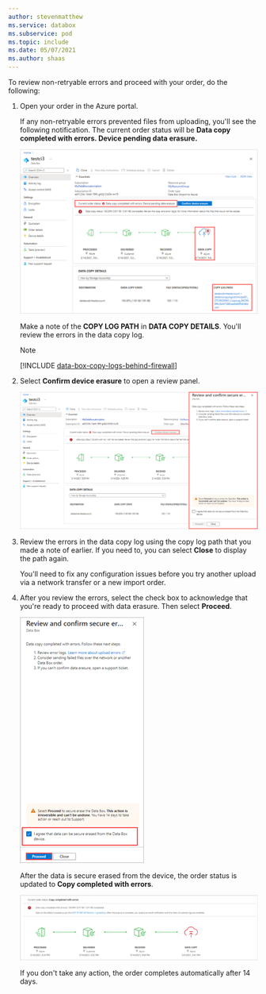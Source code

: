 ```yaml
---
author: stevenmatthew
ms.service: databox  
ms.subservice: pod
ms.topic: include
ms.date: 05/07/2021
ms.author: shaas
---
```


To review non-retryable errors and proceed with your order, do the following:

1. Open your order in the Azure portal.  

   If any non-retryable errors prevented files from uploading, you'll see the following notification. The current order status will be **Data copy completed with errors. Device pending data erasure.**

   ![Notification for copy errors during an upload in the Azure portal](media/data-box-review-nonretryable-errors/copy-errors-in-upload-01.png)

   Make a note of the **COPY LOG PATH** in **DATA COPY DETAILS**. You'll review the errors in the data copy log.

   > [!NOTE]
   > [!INCLUDE [data-box-copy-logs-behind-firewall](data-box-copy-logs-behind-firewall.md)]

2. Select **Confirm device erasure** to open a review panel.

   ![Review and proceed panel for upload errors in the Azure portal](media/data-box-review-nonretryable-errors/copy-errors-in-upload-02.png)

3. Review the errors in the data copy log using the copy log path that you made a note of earlier. If you need to, you can select **Close** to display the path again. 

   You'll need to fix any configuration issues before you try another upload via a network transfer or a new import order. <!--For guidance, see [Review copy errors in uploads from Azure Data Box and Azure Data Box Heavy devices](../articles/databox/data-box-troubleshoot-data-upload.md). - To make the Include, I needed to move this reference out of the main procedure.-->

4. After you review the errors, select the check box to acknowledge that you're ready to proceed with data erasure. Then select **Proceed**.

   ![Confirm that you are ready to proceed with data erasure](media/data-box-review-nonretryable-errors/copy-errors-in-upload-03.png)

   After the data is secure erased from the device, the order status is updated to **Copy completed with errors**.

   ![Status display for a Data Box import order that completed with errors](media/data-box-review-nonretryable-errors/copy-errors-in-upload-04.png)

   If you don't take any action, the order completes automatically after 14 days.


